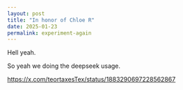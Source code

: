 ```yaml
---
layout: post
title: "In honor of Chloe R"
date: 2025-01-23
permalink: experiment-again
---
```


Hell yeah.

So yeah we doing the deepseek usage.

https://x.com/teortaxesTex/status/1883290697228562867